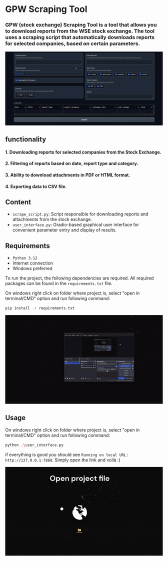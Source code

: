 # GPW Scraping Tool

### GPW (stock exchange) Scraping Tool is a tool that allows you to download reports from the WSE stock exchange. The tool uses a scraping script that automatically downloads reports for selected companies, based on certain parameters.

![](/images/app.jpg)

## functionality

#### 1. Downloading reports for selected companies from the Stock Exchange.
#### 2. Filtering of reports based on date, report type and category.
#### 3. Ability to download attachments in PDF or HTML format.
#### 4. Exporting data to CSV file.

## Content

- `scrape_script.py`: Script responsible for downloading reports and attachments from the stock exchange.
- `user_interface.py`: Gradio-based graphical user interface for convenient parameter entry and display of results.
## Requirements

- `Python 3.12`
- Internet connection
- Windows preferred

To run the project, the following dependencies are required. All required packages can be found in the `requirements.txt` file.

On windows right click on folder where project is, select "open in terminal/CMD" option and run following command:
```bash
pip install -r requirements.txt
```

![](/images/requirements.gif)
## Usage 

On windows right click on folder where project is, select "open in terminal/CMD" option and run following command: 
```bash
python .\user_interface.py
```
if everything is good you should see `Running on local URL:  http://127.0.0.1:7860`. Simply open the link and voilà :)

![](/images/run.gif)
